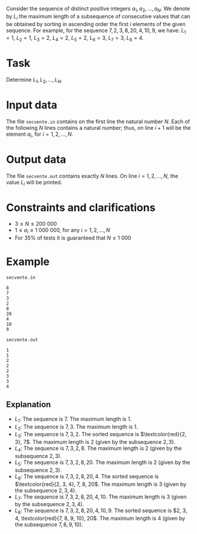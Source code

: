 
Consider the sequence of distinct positive integers $a_1, a_2, \dots, a_N$. We denote by $L_i$ the maximum length of a subsequence of consecutive values that can be obtained by sorting in ascending order the first $i$ elements of the given sequence. For example, for the sequence $7, 2, 3, 8, 20, 4, 10, 9$, we have:
$L_1 = 1$, $L_2 = 1$, $L_3 = 2$, $L_4 = 2$, $L_5 = 2$, $L_6 = 3$, $L_7 = 3$, $L_8 = 4$.

# Task

Determine $L_1, L_2, \ldots, L_N$.

# Input data

The file `secvente.in` contains on the first line the natural number $N$. Each of the following $N$ lines contains a natural number; thus, on line $i+1$ will be the element $a_i$, for $i = 1,2, \dots, N$.

# Output data

The file `secvente.out` contains exactly $N$ lines. On line $i = 1,2, \dots, N$, the value $L_i$ will be printed.

# Constraints and clarifications

* $3 \leq N \leq 200 \ 000$
* $1 \leq a_i \leq 1 \ 000 \ 000$, for any $i = 1,2, \dots, N$
* For $35\%$ of tests it is guaranteed that $N \leq 1 \ 000$

# Example

`secvente.in`
```
8
7
3
2
8
20
4
10
9
```

`secvente.out`
```
1
1
2
2
2
3
3
4
```

## Explanation

- $L_1$: The sequence is $7$. The maximum length is $1$.
- $L_2$: The sequence is $7, 3$. The maximum length is $1$.
- $L_3$: The sequence is $7, 3, 2$. The sorted sequence is $\textcolor{red}{2, 3}, 7$. The maximum length is $2$ (given by the subsequence $2, 3$).
- $L_4$: The sequence is $7, 3, 2, 8$. The maximum length is $2$ (given by the subsequence $2, 3$).
- $L_5$: The sequence is $7, 3, 2, 8, 20$. The maximum length is $2$ (given by the subsequence $2, 3$).
- $L_6$: The sequence is $7, 3, 2, 8, 20, 4$. The sorted sequence is $\textcolor{red}{2, 3, 4}, 7, 8, 20$. The maximum length is $3$ (given by the subsequence $2, 3, 4$).
- $L_7$: The sequence is $7, 3, 2, 8, 20, 4, 10$. The maximum length is $3$ (given by the subsequence $2, 3, 4$).
- $L_8$: The sequence is $7, 3, 2, 8, 20, 4, 10, 9$. The sorted sequence is $2, 3, 4, \textcolor{red}{7, 8, 9, 10}, 20$. The maximum length is $4$ (given by the subsequence $7, 8, 9, 10$).
